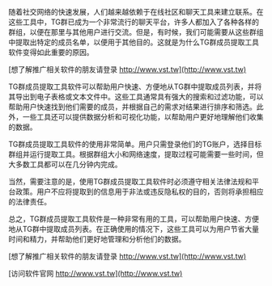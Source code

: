 随着社交网络的快速发展，人们越来越依赖于在线社区和聊天工具来建立联系。在这些工具中，TG群已成为一个非常流行的聊天平台，许多人都加入了各种各样的群组，以便在那里与其他用户进行交流。但是，有时候，我们可能需要从这些群组中提取出特定的成员名单，以便用于其他目的。这就是为什么TG群成员提取工具软件变得如此重要的原因。

[想了解推广相关软件的朋友请登录 http://www.vst.tw](http://www.vst.tw)

TG群成员提取工具软件可以帮助用户快速、方便地从TG群中提取成员列表，并将其导出到电子表格或文本文件中。这些工具通常具有强大的搜索和过滤功能，可以帮助用户快速找到他们需要的成员，并根据自己的需求对结果进行排序和筛选。此外，一些工具还可以提供数据分析和可视化功能，以帮助用户更好地理解他们收集的数据。

TG群成员提取工具软件的使用非常简单。用户只需登录他们的TG账户，选择目标群组并运行提取工具。根据群组大小和网络速度，提取过程可能需要一些时间，但大多数工具都可以在几分钟内完成。

当然，需要注意的是，使用TG群成员提取工具软件时必须遵守相关法律法规和平台政策。用户不应将提取到的信息用于非法或违反隐私权的目的，否则将承担相应的法律责任。

总之，TG群成员提取工具软件是一种非常有用的工具，可以帮助用户快速、方便地从TG群中提取成员列表。在正确使用的情况下，这些工具可以为用户节省大量时间和精力，并帮助他们更好地管理和分析他们的数据。

[想了解推广相关软件的朋友请登录 http://www.vst.tw](http://www.vst.tw)


[访问软件官网 http://www.vst.tw](http://www.vst.tw)
